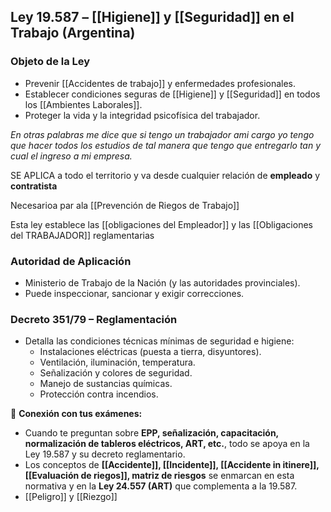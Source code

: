 ## **Ley 19.587 – [[Higiene]] y [[Seguridad]] en el Trabajo (Argentina)**

### **Objeto de la Ley**
- Prevenir [[Accidentes de trabajo]] y enfermedades profesionales.
- Establecer condiciones seguras de [[Higiene]] y [[Seguridad]] en todos los [[Ambientes Laborales]].
- Proteger la vida y la integridad psicofísica del trabajador.

*En otras palabras me dice que si tengo un trabajador  ami cargo yo tengo que hacer todos los estudios de tal manera que tengo que entregarlo tan y cual el ingreso a mi empresa.*

SE APLICA a todo el territorio y va desde cualquier relación de **empleado** y **contratista**

Necesarioa par ala [[Prevención de Riegos de Trabajo]]

Esta ley establece las [[obligaciones del Empleador]] y las [[Obligaciones del TRABAJADOR]] reglamentarias

### **Autoridad de Aplicación**
- Ministerio de Trabajo de la Nación (y las autoridades provinciales).
- Puede inspeccionar, sancionar y exigir correcciones.
### **Decreto 351/79 – Reglamentación**

- Detalla las condiciones técnicas mínimas de seguridad e higiene:
    - Instalaciones eléctricas (puesta a tierra, disyuntores).
    - Ventilación, iluminación, temperatura.
    - Señalización y colores de seguridad.
    - Manejo de sustancias químicas.
    - Protección contra incendios.

📌 **Conexión con tus exámenes:**

- Cuando te preguntan sobre **EPP, señalización, capacitación, normalización de tableros eléctricos, ART, etc.**, todo se apoya en la Ley 19.587 y su decreto reglamentario.
- Los conceptos de **[[Accidente]], [[Incidente]], [[Accidente in itinere]], [[Evaluación de riegos]], matriz de riesgos** se enmarcan en esta normativa y en la **Ley 24.557 (ART)** que complementa a la 19.587.
- [[Peligro]] y [[Riezgo]]


